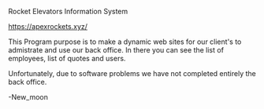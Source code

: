 Rocket Elevators Information System

https://apexrockets.xyz/

This Program purpose is to make a dynamic web sites for our client's to admistrate and use our back office. In there you can see the list of employees, list of quotes and users.

Unfortunately, due to software problems we have not completed entirely the back office.

-New_moon
